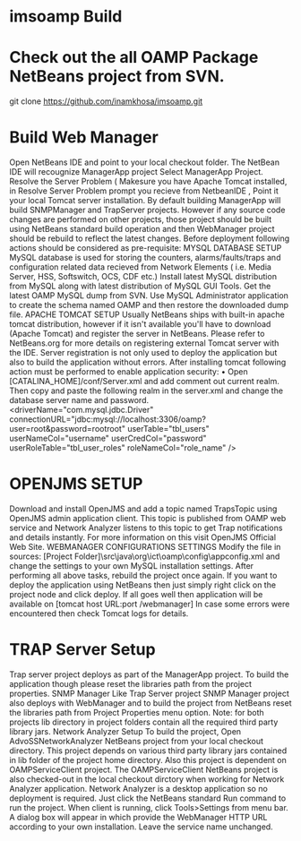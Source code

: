 # imsoamp Build 

# Check out the all OAMP Package NetBeans project from SVN.
git clone https://github.com/inamkhosa/imsoamp.git

# Build Web Manager
Open NetBeans IDE and point to your local checkout folder. The NetBean IDE will recougnize ManagerApp project Select ManagerApp Project. Resolve the Server Problem ( Makesure you have Apache Tomcat installed, in Resolve Server Problem prompt you recieve from NetbeanIDE , Point it your local Tomcat server installation. By default building ManagerApp will build SNMPManager and TrapServer projects. However if any source code changes are performed on other projects, those project should be built using NetBeans standard build operation and then WebManager project should be rebuild to reflect the latest changes. Before deployment following actions should be considered as pre-requisite:
MYSQL DATABASE SETUP
MySQL database is used for storing the counters, alarms/faults/traps and configuration related data recieved from Network Elements ( i.e. Media Server, HSS, Softswitch, OCS, CDF etc.) 
Install latest MySQL distribution from MySQL along with latest distribution of MySQL GUI Tools.
Get the latest OAMP MySQL dump from SVN.
Use MySQL Administrator application to create the schema named OAMP and then restore the downloaded dump file.
APACHE TOMCAT SETUP
Usually NetBeans ships with built-in apache tomcat distribution, however if it isn't available you'll have to download (Apache Tomcat) and register the server in NetBeans. Please refer to NetBeans.org for more details on registering external Tomcat server with the IDE. Server registration is not only used to deploy the application but also to build the application without errors.
After installing tomcat following action must be performed to enable application security: 
•	Open [CATALINA_HOME]/conf/Server.xml and add comment out current realm. Then copy and paste the following realm in the server.xml and change the database server name and password.
<driverName="com.mysql.jdbc.Driver" connectionURL="jdbc:mysql://localhost:3306/oamp? 
user=root&password=rootroot" 
userTable="tbl_users" 
userNameCol="username" 
userCredCol="password" 
userRoleTable="tbl_user_roles" roleNameCol="role_name"
/>
# OPENJMS SETUP
Download and install OpenJMS and add a topic named TrapsTopic using OpenJMS admin application client. This topic is published from OAMP web service and Network Analyzer listens to this topic to get Trap notifications and details instantly. For more information on this visit OpenJMS Official Web Site. WEBMANAGER CONFIGURATIONS SETTINGS
Modify the file in sources: [Project Folder]\src\java\org\ict\oamp\config\appconfig.xml and change the settings to your own MySQL installation settings.
After performing all above tasks, rebuild the project once again. If you want to deploy the application using NetBeans then just simply right click on the project node and click deploy.
If all goes well then application will be available on [tomcat host URL:port /webmanager]
In case some errors were encountered then check Tomcat logs for details.

# TRAP Server Setup
Trap server project deploys as part of the ManagerApp project. To build the application though please reset the libraries path from the project properties.
SNMP Manager
Like Trap Server project SNMP Manager project also deploys with WebManager and to build the project from NetBeans reset the libraries path from Project Properties menu option. Note: for both projects lib directory in project folders contain all the required third party library jars.
Network Analyzer Setup
To build the project, Open AdvoSSNetworkAnalyzer NetBeans project from your local checkout directory.
This project depends on various third party library jars contained in lib folder of the project home directory. Also this project is dependent on OAMPServiceClient project.
The OAMPServiceClient NetBeans project is also checked-out in the local checkout dirctory when working for Network Analyzer application.
Network Analyzer is a desktop application so no deployment is required. Just click the NetBeans standard Run command to run the project.
When client is running, click Tools>Settings from menu bar. A dialog box will appear in which provide the WebManager HTTP URL according to your own installation. Leave the service name unchanged.
